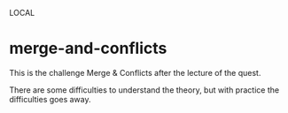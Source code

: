 LOCAL

# merge-and-conflicts

This is the challenge Merge & Conflicts after the lecture of the quest.

There are some difficulties to understand the theory, but with practice the difficulties goes away.
